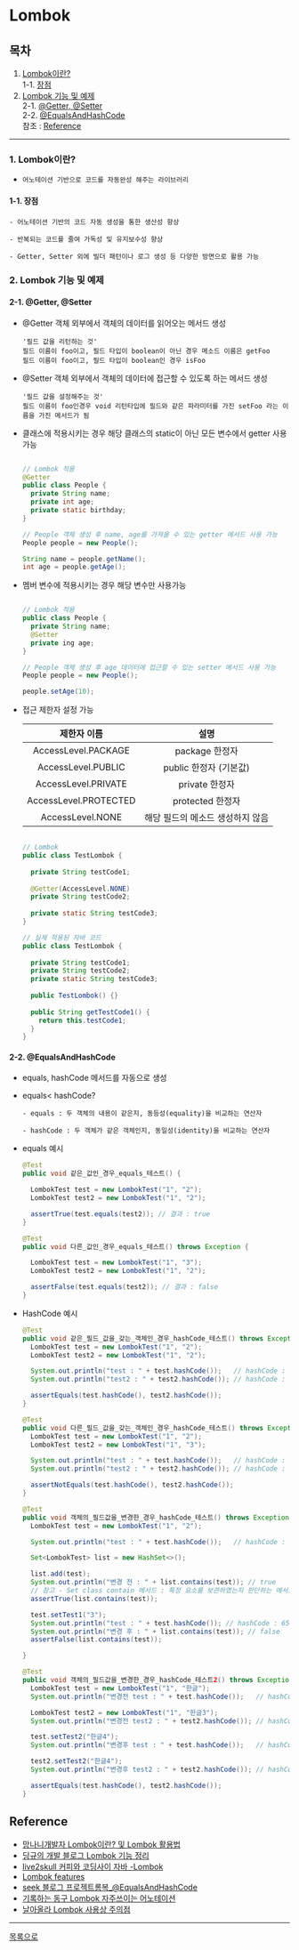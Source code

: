 # Lombok 

## 목차
1. [Lombok이란?](#1-lombokd이란)   
1-1. [장점](#1-1-장점)  
2. [Lombok 기능 및 예제](#2-lombok-기능-및-예제)  
2-1. [@Getter, @Setter](#2-1-getter-setter)   
2-2. [@EqualsAndHashCode](#2-2-equalsandhashcode)  
참조 : [Reference](#reference)  
***

### 1. Lombok이란?
  - `어노테이션 기반으로 코드를 자동완성 해주는 라이브러리`  

#### 1-1. 장점
  ```
  - 어노테이션 기반의 코드 자동 생성을 통한 생산성 향상
  
  - 반복되는 코드를 줄여 가독성 및 유지보수성 향상
  
  - Getter, Setter 외에 빌더 패턴이나 로그 생성 등 다양한 방면으로 활용 가능
  ```
  
### 2. Lombok 기능 및 예제
#### 2-1. @Getter, @Setter
  - @Getter 객체 외부에서 객체의 데이터를 읽어오는 메서드 생성  
    ```
    '필드 값을 리턴하는 것'
    필드 이름이 foo이고, 필드 타입이 boolean이 아닌 경우 메소드 이름은 getFoo
    필드 이름이 foo이고, 필드 타입이 boolean인 경우 isFoo
    ```
    
  - @Setter 객체 외부에서 객체의 데이터에 접근할 수 있도록 하는 메서드 생성  
    ```
    '필드 값을 설정해주는 것'
    필드 이름이 foo인경우 void 리턴타입에 필드와 같은 파라미터를 가진 setFoo 라는 이름을 가진 메서드가 됨
    ```
  
  - 클래스에 적용시키는 경우 해당 클래스의 static이 아닌 모든 변수에서 getter 사용 가능
    ```java
    
    // Lombok 적용 
    @Getter
    public class People {
      private String name;
      private int age;
      private static birthday;
    }
    
    // People 객체 생성 후 name, age를 가져올 수 있는 getter 메서드 사용 가능 
    People people = new People();
    
    String name = people.getName();
    int age = people.getAge();
    ```
  
  - 멤버 변수에 적용시키는 경우 해당 변수만 사용가능
    ```java
    
    // Lombok 적용
    public class People {
      private String name;
      @Setter
      private ing age;
    }
    
    // People 객체 생성 후 age 데이터에 접근할 수 있는 setter 메서드 사용 가능
    People people = new People();
    
    people.setAge(10);
    ```
    
  - 접근 제한자 설정 가능  
  
    |제한자 이름|설명|
    |:---:|:---:|
    |AccessLevel.PACKAGE	| package 한정자|
    |AccessLevel.PUBLIC	| public 한정자 (기본값)|
    |AccessLevel.PRIVATE	| private 한정자|
    |AccessLevel.PROTECTED	| protected 한정자|
    |AccessLevel.NONE	 | 해당 필드의 메소드 생성하지 않음|
      
    ```java
    
    // Lombok
    public class TestLombok {
      
      private String testCode1;
      
      @Getter(AccessLevel.NONE)
      private String testCode2;
      
      private static String testCode3;
    }  
    
    // 실제 적용된 자바 코드
    public class TestLombok {
      
      private String testCode1;
      private String testCode2;
      private static String testCode3;
      
      public TestLombok() {}
      
      public String getTestCode1() {
        return this.testCode1;
      }
    }
    ```

#### 2-2. @EqualsAndHashCode
  
  - equals, hashCode 메서드를 자동으로 생성
  
  - equals< hashCode?
    ```
    - equals : 두 객체의 내용이 같은지, 동등성(equality)을 비교하는 연산자
    
    - hashCode : 두 객체가 같은 객체인지, 동일성(identity)을 비교하는 연산자
    ```
  
  - equals 예시
    ```java
    @Test
    public void 같은_값인_경우_equals_테스트() {

      LombokTest test = new LombokTest("1", "2");
      LombokTest test2 = new LombokTest("1", "2");

      assertTrue(test.equals(test2)); // 결과 : true
    }

    @Test
    public void 다른_값인_경우_equals_테스트() throws Exception {

      LombokTest test = new LombokTest("1", "3");
      LombokTest test2 = new LombokTest("1", "2");

      assertFalse(test.equals(test2)); // 결과 : false
    }
    ```
  - HashCode 예시
    ```java
    @Test
    public void 같은_필드_값을_갖는_객체인_경우_hashCode_테스트() throws Exception {
      LombokTest test = new LombokTest("1", "2");
      LombokTest test2 = new LombokTest("1", "2");

      System.out.println("test : " + test.hashCode());   // hashCode : 6422
      System.out.println("test2 : " + test2.hashCode()); // hashCode : 6422

      assertEquals(test.hashCode(), test2.hashCode());
    }

    @Test
    public void 다른_필드_값을_갖는_객체인_경우_hashCode_테스트() throws Exception {
      LombokTest test = new LombokTest("1", "2");  
      LombokTest test2 = new LombokTest("1", "3");

      System.out.println("test : " + test.hashCode());   // hashCode : 6422
      System.out.println("test2 : " + test2.hashCode()); // hashCode : 6423

      assertNotEquals(test.hashCode(), test2.hashCode());
    }

    @Test
    public void 객체의_필드값을_변경한_경우_hashCode_테스트() throws Exception {
      LombokTest test = new LombokTest("1", "2");  

      System.out.println("test : " + test.hashCode());   // hashCode : 6422

      Set<LombokTest> list = new HashSet<>();

      list.add(test);
      System.out.println("변경 전 : " + list.contains(test)); // true
      // 참고 - Set class contain 메서드 : 특정 요소를 보관하였는지 판단하는 메서드 
      assertTrue(list.contains(test));

      test.setTest1("3");
      System.out.println("test : " + test.hashCode()); // hashCode : 6540
      System.out.println("변경 후 : " + list.contains(test)); // false
      assertFalse(list.contains(test));

    }

    @Test
    public void 객체의_필드값을_변경한_경우_hashCode_테스트2() throws Exception {
      LombokTest test = new LombokTest("1", "한글");  
      System.out.println("변경전 test : " + test.hashCode());   // hashCode : 1744136

      LombokTest test2 = new LombokTest("1", "한글3");  
      System.out.println("변경전 test2 : " + test2.hashCode()); // hashCode : 53877107

      test.setTest2("한글4");
      System.out.println("변경후 test : " + test.hashCode());   // hashCode : 53877108

      test2.setTest2("한글4");
      System.out.println("변경후 test2 : " + test2.hashCode()); // hashCode : 53877108

      assertEquals(test.hashCode(), test2.hashCode());
    }
    ```
## Reference
 - [망나니개발자 Lombok이란? 및 Lombok 활용법](https://mangkyu.tistory.com/78)    
 - [딩규의 개발 블로그 Lombok 기능 정리](https://dingue.tistory.com/14)    
 - [live2skull 커피와 코딩사이 자바 -Lombok](https://blog.live2skull.kr/java/lombok/java-lombok/#2-equalsandhashcode%EB%A5%BC-%ED%95%A8%EB%B6%80%EB%A1%9C-%EC%82%AC%EC%9A%A9%ED%95%98%EC%A7%80-%EC%95%8A%EC%8A%B5%EB%8B%88%EB%8B%A4)  
 - [Lombok features](https://projectlombok.org/features/all)    
 - [seek 블로그 프로젝트롬복_@EqualsAndHashCode](https://blog.naver.com/PostView.nhn?blogId=dktmrorl&logNo=222359154544&categoryNo=0&parentCategoryNo=0&viewDate=&currentPage=1&postListTopCurrentPage=1&from=postView)  
 - [기록하는 동구 Lombok 자주쓰이는 어노테이션](https://donggu1105.tistory.com/99)  
 - [날아올라 Lombok 사용상 주의점](https://javaengine.tistory.com/entry/Lombok-%EC%82%AC%EC%9A%A9%EC%83%81-%EC%A3%BC%EC%9D%98%EC%A0%90Pitfall)  
***

[목록으로](https://github.com/youngho-j/TIL/blob/main/Library/README.md)
